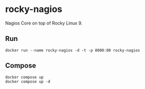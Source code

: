 # rocky-nagios
Nagios Core on top of Rocky Linux 9.

## Run
```
docker run --name rocky-nagios -d -t -p 8000:80 rocky-nagios
```

## Compose
```
docker compose up
docker compose up -d
```
